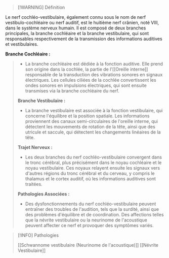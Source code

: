 >[!WARNING] Définition
>
>  
Le nerf cochléo-vestibulaire, également connu sous le nom de nerf vestibulo-cochléaire ou nerf auditif, est le huitième nerf crânien, noté VIII, dans le système nerveux humain. Il est composé de deux branches principales, la branche cochléaire et la branche vestibulaire, qui sont responsables respectivement de la transmission des informations auditives et vestibulaires.
>
**Branche Cochléaire :**
>
>- La branche cochléaire est dédiée à la fonction auditive. Elle prend son origine dans la cochlée, la partie de l'[[Oreille interne]] responsable de la transduction des vibrations sonores en signaux électriques. Les cellules ciliées de la cochlée convertissent les ondes sonores en impulsions électriques, qui sont ensuite transmises via la branche cochléaire du nerf.  
>
>**Branche Vestibulaire :**  
>
>- La branche vestibulaire est associée à la fonction vestibulaire, qui concerne l'équilibre et la position spatiale. Les informations proviennent des canaux semi-circulaires de l'oreille interne, qui détectent les mouvements de rotation de la tête, ainsi que des utricule et saccule, qui détectent les changements linéaires de la tête.
  > 
>**Trajet Nerveux :**
>
>- Les deux branches du nerf cochléo-vestibulaire convergent dans le tronc cérébral, plus précisément dans le noyau cochléaire et le noyau vestibulaire. Ces noyaux relayent ensuite les signaux vers d'autres régions du tronc cérébral et du cerveau, y compris le thalamus et le cortex auditif, où les informations auditives sont traitées.
>  
>**Pathologies Associées :**
>
>- Des dysfonctionnements du nerf cochléo-vestibulaire peuvent entraîner des troubles de l'audition, tels que la surdité, ainsi que des problèmes d'équilibre et de coordination. Des affections telles que la névrite vestibulaire ou la neurinome de l'acoustique peuvent affecter ce nerf et provoquer des symptômes variés.

>[!INFO] Pathologies
>
>[[Schwannome vestibulaire (Neurinome de l'acoustique)]]
>[[Névrite Vestibulaire]]


